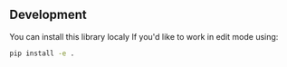 ## Development 
You can install this library localy If you'd like to work in edit mode using:
```bash
pip install -e .
```
